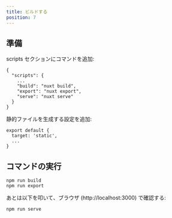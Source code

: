 ```yaml
---
title: ビルドする
position: 7
---
```


## 準備

scripts セクションにコマンドを追加:

```json[package.json]
{
  "scripts": {
    ...
    "build": "nuxt build",
    "export": "nuxt export",
    "serve": "nuxt serve"
  }
}
```

静的ファイルを生成する設定を追加:

```js[nuxt.config.js]
export default {
  target: 'static',
  ...
}
```

## コマンドの実行

```
npm run build
npm run export
```

あとは以下を叩いて、ブラウザ (http://localhost:3000) で確認する:

```
npm run serve
```
